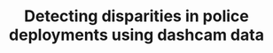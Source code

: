 ---
title: "Detecting disparities in police deployments using dashcam data"
venue: "ACM FAccT '23"
href: "https://dl.acm.org/doi/10.1145/3593013.3594020"
imgpath: "/src/assets/selected-work/d2pd3.png"
pubDatetime: 2023-06-12
featured: true
tags: ["publication", "computational social science", "societal inequality"]
order: 5
---